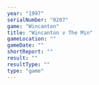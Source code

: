 ```yaml
---
year: "1997"
serialNumber: "0207" 
game: "Wincanton"
title: "Wincanton v The Min"
gameLocation: ""
gameDate: ""
shortReport: ""
result: ""
resultType: ""
type: "game"
---
```

